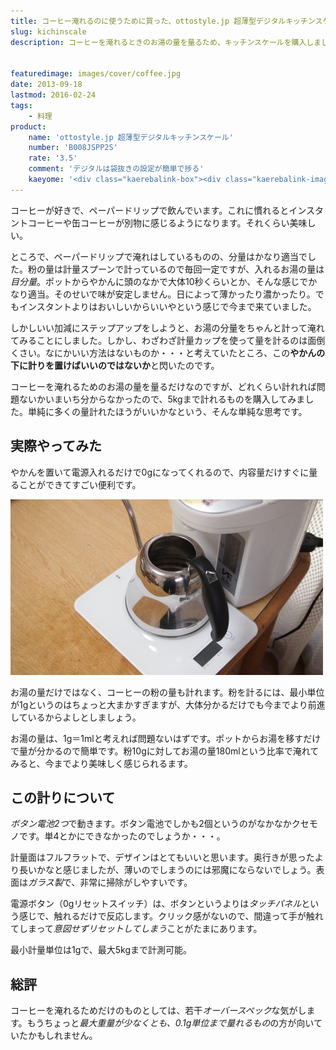 ```yaml
---
title: コーヒー淹れるのに使うために買った、ottostyle.jp 超薄型デジタルキッチンスケールをレビュー
slug: kichinscale
description: コーヒーを淹れるときのお湯の量を量るため、キッチンスケールを購入しました。ポットからお湯を注ぐ際に、やかんの下に敷いて使います。これを使うことで、お湯の量を調整することができるようになり、今までより珈琲の味が安定するようになりました。


featuredimage: images/cover/coffee.jpg
date: 2013-09-18
lastmod: 2016-02-24
tags: 
    - 料理
product:
    name: 'ottostyle.jp 超薄型デジタルキッチンスケール'
    number: 'B008JSPP2S'
    rate: '3.5'
    comment: 'デジタルは袋抜きの設定が簡単で捗る'
    kaeyome: '<div class="kaerebalink-box"><div class="kaerebalink-image"><a href="https://www.amazon.co.jp/exec/obidos/ASIN/B008JSPP2S/illusionspace-22/ref=nosim/" rel="nofollow" target="_blank"><img src="https://ecx.images-amazon.com/images/I/31650PxqJuL._SL160_.jpg" style="border: none;" /></a></div><div class="kaerebalink-info"><div class="kaerebalink-name"><a href="https://www.amazon.co.jp/exec/obidos/ASIN/B008JSPP2S/illusionspace-22/ref=nosim/" rel="nofollow" target="_blank">ottostyle.jp 【計量側全面/強化ガラス仕様】 超薄型デジタルキッチンスケール 最大計量5kg/1g単位 (袋重量抜きモード搭載)</a><div class="kaerebalink-powered-date">posted with <a href="https://kaereba.com" rel="nofollow" target="_blank">カエレバ</a></div></div><div class="kaerebalink-detail"> コンポジット     </div><div class="kaerebalink-link1"><div class="shoplinkamazon"><a href="https://www.amazon.co.jp/gp/search?keywords=%92%B4%94%96%8C%5E%83f%83W%83%5E%83%8B%83L%83b%83%60%83%93%83X%83P%81%5B%83%8B%20ottostyle.jp&__mk_ja_JP=%83J%83%5E%83J%83i&tag=illusionspace-22" rel="nofollow" target="_blank" title="アマゾン" >Amazonで購入</a></div></div></div><div class="booklink-footer" style="clear: left"></div></div>'
---
```


コーヒーが好きで、ペーパードリップで飲んでいます。これに慣れるとインスタントコーヒーや缶コーヒーが別物に感じるようになります。それくらい美味しい。

ところで、ペーパードリップで淹れはしているものの、分量はかなり適当でした。粉の量は計量スプーンで計っているので毎回一定ですが、入れるお湯の量は<em>目分量</em>。ポットからやかんに頭のなかで大体10秒くらいとか、そんな感じでかなり適当。そのせいで味が安定しません。日によって薄かったり濃かったり。でもインスタントよりはおいしいからいいやという感じで今まで来ていました。

しかしいい加減にステップアップをしようと、お湯の分量をちゃんと計って淹れてみることにしました。しかし、わざわざ計量カップを使って量を計るのは面倒くさい。なにかいい方法はないものか・・・と考えていたところ、この<strong>やかんの下に計りを置けばいいのではないか</strong>と閃いたのです。

コーヒーを淹れるためのお湯の量を量るだけなのですが、どれくらい計れれば問題ないかいまいち分からなかったので、5kgまで計れるものを購入してみました。単純に多くの量計れたほうがいいかなという、そんな単純な思考です。


## 実際やってみた


やかんを置いて電源入れるだけで0gになってくれるので、内容量だけすぐに量ることができてすごい便利です。

![やかんの下に置いてみた](P9181570.jpg)

お湯の量だけではなく、コーヒーの粉の量も計れます。粉を計るには、最小単位が1gというのはちょっと大まかすぎますが、大体分かるだけでも今までより前進しているからよしとしましょう。

お湯の量は、1g＝1mlと考えれば問題ないはずです。ポットからお湯を移すだけで量が分かるので簡単です。粉10gに対してお湯の量180mlという比率で淹れてみると、今までより美味しく感じられるます。


## この計りについて


<em>ボタン電池2つ</em>で動きます。ボタン電池でしかも2個というのがなかなかクセモノです。単4とかにできなかったのでしょうか・・・。

計量面はフルフラットで、デザインはとてもいいと思います。奥行きが思ったより長いかなと感じましたが、薄いのでしまうのには邪魔にならないでしょう。表面は<em>ガラス製</em>で、非常に掃除がしやすいです。

電源ボタン（0gリセットスイッチ）は、ボタンというよりは<em>タッチパネル</em>という感じで、触れるだけで反応します。クリック感がないので、間違って手が触れてしまって<em>意図せずリセットしてしまう</em>ことがたまにあります。

最小計量単位は1gで、最大5kgまで計測可能。


## 総評


コーヒーを淹れるためだけのものとしては、若干<em>オーバースペック</em>な気がします。もうちょっと<em>最大重量が少なくとも、0.1g単位まで量れるもの</em>の方が向いていたかもしれません。


  